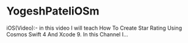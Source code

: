 # YogeshPateliOSm
iOS(Video):- in this video I will teach How To Create Star Rating Using Cosmos Swift 4 And Xcode 9. In this Channel I…
